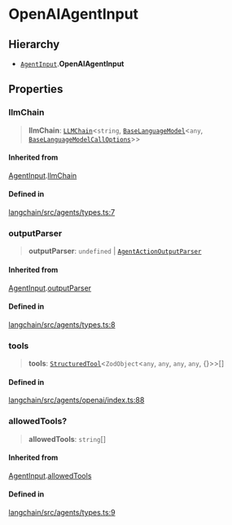 OpenAIAgentInput
================

Hierarchy[](#hierarchy "Direct link to Hierarchy")
---------------------------------------------------

*   [`AgentInput`](/docs/api/agents/interfaces/AgentInput).**OpenAIAgentInput**

Properties[](#properties "Direct link to Properties")
------------------------------------------------------

### llmChain[](#llmchain "Direct link to llmChain")

> **llmChain**: [`LLMChain`](/docs/api/chains/classes/LLMChain)<`string`, [`BaseLanguageModel`](/docs/api/base_language/classes/BaseLanguageModel)<`any`, [`BaseLanguageModelCallOptions`](/docs/api/base_language/interfaces/BaseLanguageModelCallOptions)\>\>

#### Inherited from[](#inherited-from "Direct link to Inherited from")

[AgentInput](/docs/api/agents/interfaces/AgentInput).[llmChain](/docs/api/agents/interfaces/AgentInput#llmchain)

#### Defined in[](#defined-in "Direct link to Defined in")

[langchain/src/agents/types.ts:7](https://github.com/hwchase17/langchainjs/blob/1c1274d/langchain/src/agents/types.ts#L7)

### outputParser[](#outputparser "Direct link to outputParser")

> **outputParser**: `undefined` | [`AgentActionOutputParser`](/docs/api/agents/classes/AgentActionOutputParser)

#### Inherited from[](#inherited-from-1 "Direct link to Inherited from")

[AgentInput](/docs/api/agents/interfaces/AgentInput).[outputParser](/docs/api/agents/interfaces/AgentInput#outputparser)

#### Defined in[](#defined-in-1 "Direct link to Defined in")

[langchain/src/agents/types.ts:8](https://github.com/hwchase17/langchainjs/blob/1c1274d/langchain/src/agents/types.ts#L8)

### tools[](#tools "Direct link to tools")

> **tools**: [`StructuredTool`](/docs/api/tools/classes/StructuredTool)<`ZodObject`<`any`, `any`, `any`, `any`, {}\>\>\[\]

#### Defined in[](#defined-in-2 "Direct link to Defined in")

[langchain/src/agents/openai/index.ts:88](https://github.com/hwchase17/langchainjs/blob/1c1274d/langchain/src/agents/openai/index.ts#L88)

### allowedTools?[](#allowedtools "Direct link to allowedTools?")

> **allowedTools**: `string`\[\]

#### Inherited from[](#inherited-from-2 "Direct link to Inherited from")

[AgentInput](/docs/api/agents/interfaces/AgentInput).[allowedTools](/docs/api/agents/interfaces/AgentInput#allowedtools)

#### Defined in[](#defined-in-3 "Direct link to Defined in")

[langchain/src/agents/types.ts:9](https://github.com/hwchase17/langchainjs/blob/1c1274d/langchain/src/agents/types.ts#L9)